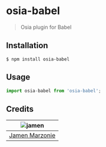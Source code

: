 # osia-babel
> Osia plugin for Babel

## Installation
```shell
$ npm install osia-babel
```

## Usage
```javascript
import osia-babel from 'osia-babel';
```

## Credits
| ![jamen][avatar] |
|:---:|
| [Jamen Marzonie][github] |

  [avatar]: https://avatars.githubusercontent.com/u/6251703?v=3&s=125
  [github]: https://github.com/jamen